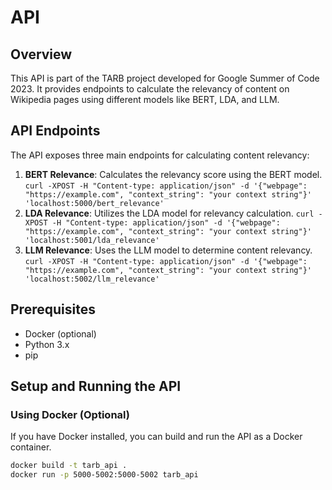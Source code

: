 # API

## Overview

This API is part of the TARB project developed for Google Summer of Code 2023. It provides endpoints to calculate the relevancy of content on Wikipedia pages using different models like BERT, LDA, and LLM.

## API Endpoints

The API exposes three main endpoints for calculating content relevancy:

1. **BERT Relevance**: Calculates the relevancy score using the BERT model.
   `curl -XPOST -H "Content-type: application/json" -d '{"webpage": "https://example.com", "context_string": "your context string"}' 'localhost:5000/bert_relevance'`
3. **LDA Relevance**: Utilizes the LDA model for relevancy calculation.
   `curl -XPOST -H "Content-type: application/json" -d '{"webpage": "https://example.com", "context_string": "your context string"}' 'localhost:5001/lda_relevance'`
5. **LLM Relevance**: Uses the LLM model to determine content relevancy.
   `curl -XPOST -H "Content-type: application/json" -d '{"webpage": "https://example.com", "context_string": "your context string"}' 'localhost:5002/llm_relevance'`

## Prerequisites

- Docker (optional)
- Python 3.x
- pip

## Setup and Running the API

### Using Docker (Optional)

If you have Docker installed, you can build and run the API as a Docker container.

```bash
docker build -t tarb_api .
docker run -p 5000-5002:5000-5002 tarb_api

